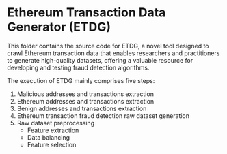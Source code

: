 # Ethereum Transaction Data Generator (ETDG)

This folder contains the source code for ETDG, a novel tool designed to crawl Ethereum transaction data that enables researchers and practitioners to generate high-quality datasets, offering a valuable resource for developing and testing fraud detection algorithms.

The execution of ETDG mainly comprises five steps:
1. Malicious addresses and transactions extraction
2. Ethereum addresses and transactions extraction
3. Benign addresses and transactions extraction
4. Ethereum transaction fraud detection raw dataset generation
5. Raw dataset preprocessing
     * Feature extraction
     * Data balancing
     * Feature selection
